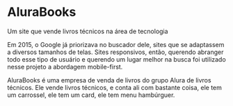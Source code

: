 # AluraBooks
 Um site que vende livros técnicos na área de tecnologia 
 
  Em 2015, o Google já priorizava no buscador dele, sites que se adaptassem a diversos tamanhos de telas. Sites responsivos, então, querendo abranger todo esse tipo de usuário e querendo um lugar melhor na busca foi utilizado nesse projeto a abordagem  mobile-first.

AluraBooks é uma empresa de venda de livros do grupo Alura de livros técnicos. Ele vende livros técnicos, e conta ali com bastante coisa, ele tem um carrossel, ele tem um card, ele tem menu hambúrguer.
